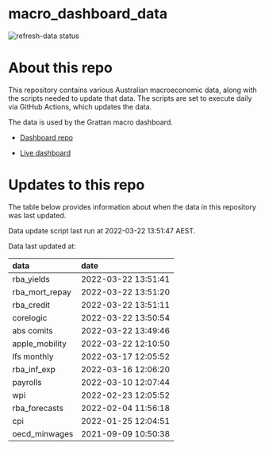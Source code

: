 
<!-- README.md is generated from README.Rmd. Please edit that file -->

# macro\_dashboard\_data

<!-- badges: start -->

![refresh-data
status](https://github.com/grattan/macro_dashboard_data/workflows/refresh-data/badge.svg)

<!-- badges: end -->

# About this repo

This repository contains various Australian macroeconomic data, along
with the scripts needed to update that data. The scripts are set to
execute daily via GitHub Actions, which updates the data.

The data is used by the Grattan macro dashboard.

  - [Dashboard repo](https://github.com/grattan/macrodashboard)

  - [Live dashboard](https://mattcowgill.shinyapps.io/macrodashboard/)

# Updates to this repo

The table below provides information about when the data in this
repository was last updated.

Data update script last run at 2022-03-22 13:51:47 AEST.

Data last updated at:

| data             | date                |
| :--------------- | :------------------ |
| rba\_yields      | 2022-03-22 13:51:41 |
| rba\_mort\_repay | 2022-03-22 13:51:20 |
| rba\_credit      | 2022-03-22 13:51:11 |
| corelogic        | 2022-03-22 13:50:54 |
| abs comits       | 2022-03-22 13:49:46 |
| apple\_mobility  | 2022-03-22 12:10:50 |
| lfs monthly      | 2022-03-17 12:05:52 |
| rba\_inf\_exp    | 2022-03-16 12:06:20 |
| payrolls         | 2022-03-10 12:07:44 |
| wpi              | 2022-02-23 12:05:52 |
| rba\_forecasts   | 2022-02-04 11:56:18 |
| cpi              | 2022-01-25 12:04:51 |
| oecd\_minwages   | 2021-09-09 10:50:38 |

